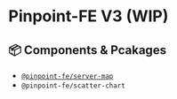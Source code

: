 # Pinpoint-FE V3 (WIP)

## 📦 Components & Pcakages
- [`@pinpoint-fe/server-map`](packages/server-map/readme.md)
- `@pinpoint-fe/scatter-chart`